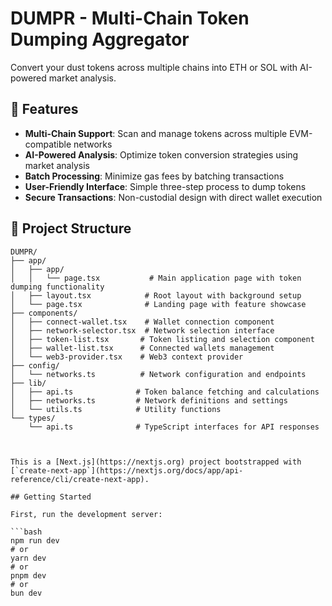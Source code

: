 # DUMPR - Multi-Chain Token Dumping Aggregator

Convert your dust tokens across multiple chains into ETH or SOL with AI-powered market analysis.

## 🌟 Features

- **Multi-Chain Support**: Scan and manage tokens across multiple EVM-compatible networks
- **AI-Powered Analysis**: Optimize token conversion strategies using market analysis
- **Batch Processing**: Minimize gas fees by batching transactions
- **User-Friendly Interface**: Simple three-step process to dump tokens
- **Secure Transactions**: Non-custodial design with direct wallet execution

## 📁 Project Structure

```text
DUMPR/
├── app/
│   ├── app/
│   │   └── page.tsx           # Main application page with token dumping functionality
│   ├── layout.tsx            # Root layout with background setup
│   └── page.tsx              # Landing page with feature showcase
├── components/
│   ├── connect-wallet.tsx    # Wallet connection component
│   ├── network-selector.tsx  # Network selection interface
│   ├── token-list.tsx       # Token listing and selection component
│   ├── wallet-list.tsx      # Connected wallets management
│   └── web3-provider.tsx    # Web3 context provider
├── config/
│   └── networks.ts          # Network configuration and endpoints
├── lib/
│   ├── api.ts              # Token balance fetching and calculations
│   ├── networks.ts         # Network definitions and settings
│   └── utils.ts            # Utility functions
└── types/
    └── api.ts              # TypeScript interfaces for API responses



This is a [Next.js](https://nextjs.org) project bootstrapped with [`create-next-app`](https://nextjs.org/docs/app/api-reference/cli/create-next-app).

## Getting Started

First, run the development server:

```bash
npm run dev
# or
yarn dev
# or
pnpm dev
# or
bun dev
```

